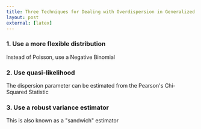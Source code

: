 ```yaml
---
title: Three Techniques for Dealing with Overdispersion in Generalized Linear Models
layout: post
external: [latex]
---
```


### 1. Use a more flexible distribution
Instead of Poisson, use a Negative Binomial

### 2. Use quasi-likelihood
The dispersion parameter can be estimated from the Pearson's Chi-Squared Statistic

### 3. Use a robust variance estimator
This is also known as a "sandwich" estimator
